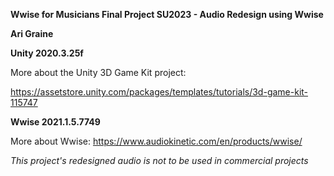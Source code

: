 **Wwise for Musicians Final Project SU2023 - Audio Redesign using Wwise**

**Ari Graine**

**Unity 2020.3.25f**

More about the Unity 3D Game Kit project:

https://assetstore.unity.com/packages/templates/tutorials/3d-game-kit-115747

**Wwise 2021.1.5.7749**

More about Wwise: https://www.audiokinetic.com/en/products/wwise/

*This project's redesigned audio is not to be used in commercial projects*
